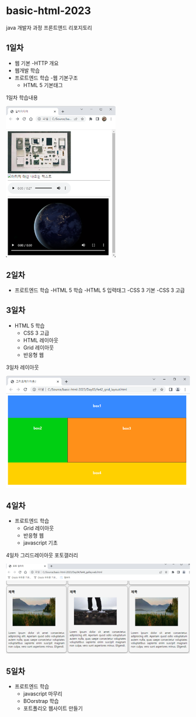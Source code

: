 # basic-html-2023
java 개발자 과정 프론트앤드 리포지토리

## 1일차
- 웹 기본
    -HTTP 개요
- 웹개발 학습
- 프로트엔드 학습
    -웹 기본구조
    - HTML 5 기본태그

1일차 학습내용

<img src="https://raw.githubusercontent.com/gusqls7748/basic-html-2023/main/image/KakaoTalk_20230321_165255837.png" width="300">

## 2일차
- 프로트엔드 학습
    -HTML 5 학습
    -HTML 5 입력태그
    -CSS 3 기본
    -CSS 3 고급

## 3일차
- HTML 5 학습
    - CSS 3 고급
    - HTML 레이아웃
    - Grid 레이아웃
    - 반응형 웹

3일차 레이아웃

<img src="https://raw.githubusercontent.com/gusqls7748/basic-html-2023/main/Day03/image/KakaoTalk_20230323_172838897.png" width="600">

## 4일차
- 프로트엔드 학습
    - Grid 레이아웃
    - 반응형 웹
    - javascript 기초

4일차 그리드레이아웃 포토갤러리

<img src="https://raw.githubusercontent.com/gusqls7748/basic-html-2023/main/Day04/image/gallery04.png" width="600">


## 5일차
- 프로트엔드 학습
    - javascript 마무리
    - BOorstrap 학습
    - 포트폴리오 웹사이트 만들기
